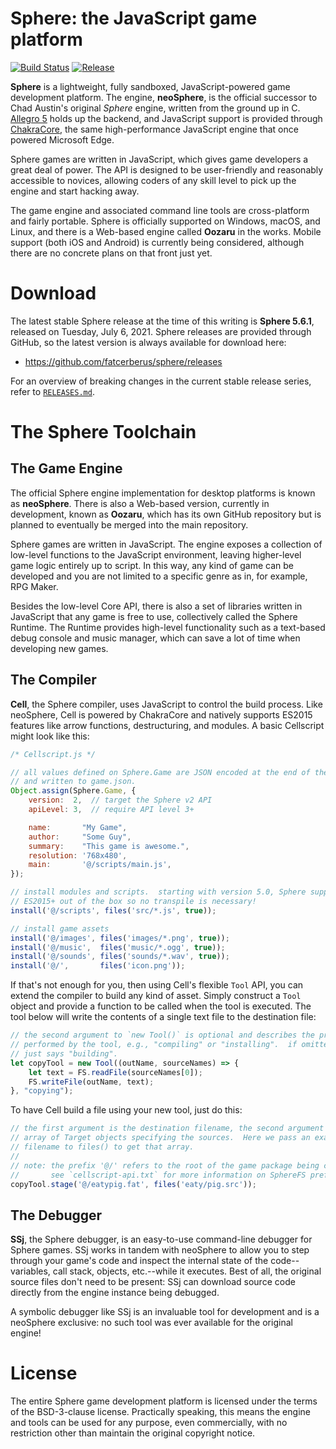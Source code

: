 Sphere: the JavaScript game platform
====================================

[![Build Status](https://www.travis-ci.com/fatcerberus/sphere.svg?branch=master)](https://www.travis-ci.com/fatcerberus/sphere)
[![Release](https://img.shields.io/github/release/fatcerberus/sphere.svg)](https://github.com/fatcerberus/sphere/releases/latest)

**Sphere** is a lightweight, fully sandboxed, JavaScript-powered game
development platform.  The engine, **neoSphere**, is the official successor to
Chad Austin's original *Sphere* engine, written from the ground up in C.
[Allegro 5](http://liballeg.org) holds up the backend, and JavaScript support
is provided through [ChakraCore](https://github.com/Microsoft/ChakraCore), the
same high-performance JavaScript engine that once powered Microsoft Edge.

Sphere games are written in JavaScript, which gives game developers a great
deal of power.  The API is designed to be user-friendly and reasonably
accessible to novices, allowing coders of any skill level to pick up the engine
and start hacking away.

The game engine and associated command line tools are cross-platform and fairly
portable.  Sphere is officially supported on Windows, macOS, and Linux, and
there is a Web-based engine called **Oozaru** in the works.  Mobile support
(both iOS and Android) is currently being considered, although there are no
concrete plans on that front just yet.


Download
========

The latest stable Sphere release at the time of this writing is
**Sphere 5.6.1**, released on Tuesday, July 6, 2021.  Sphere releases are
provided through GitHub, so the latest version is always available for download
here:

* <https://github.com/fatcerberus/sphere/releases>

For an overview of breaking changes in the current stable release series, refer
to [`RELEASES.md`](RELEASES.md).


The Sphere Toolchain
====================

The Game Engine
---------------

The official Sphere engine implementation for desktop platforms is known as
**neoSphere**.  There is also a Web-based version, currently in development,
known as **Oozaru**, which has its own GitHub repository but is planned to
eventually be merged into the main repository. 

Sphere games are written in JavaScript.  The engine exposes a collection of
low-level functions to the JavaScript environment, leaving higher-level game
logic entirely up to script.  In this way, any kind of game can be developed
and you are not limited to a specific genre as in, for example, RPG Maker.

Besides the low-level Core API, there is also a set of libraries written in
JavaScript that any game is free to use, collectively called the
Sphere Runtime.  The Runtime provides high-level functionality such as a
text-based debug console and music manager, which can save a lot of time when
developing new games.


The Compiler
------------

**Cell**, the Sphere compiler, uses JavaScript to control the build process.
Like neoSphere, Cell is powered by ChakraCore and natively supports ES2015
features like arrow functions, destructuring, and modules.  A basic Cellscript
might look like this:

```js
/* Cellscript.js */

// all values defined on Sphere.Game are JSON encoded at the end of the build
// and written to game.json.
Object.assign(Sphere.Game, {
    version:  2,  // target the Sphere v2 API
    apiLevel: 3,  // require API level 3+

    name:       "My Game",
    author:     "Some Guy",
    summary:    "This game is awesome.",
    resolution: '768x480',
    main:       '@/scripts/main.js',
});

// install modules and scripts.  starting with version 5.0, Sphere supports
// ES2015+ out of the box so no transpile is necessary!
install('@/scripts', files('src/*.js', true));

// install game assets
install('@/images', files('images/*.png', true));
install('@/music',  files('music/*.ogg', true));
install('@/sounds', files('sounds/*.wav', true));
install('@/',       files('icon.png'));
```

If that's not enough for you, then using Cell's flexible `Tool` API, you can
extend the compiler to build any kind of asset.  Simply construct a `Tool`
object and provide a function to be called when the tool is executed.  The tool
below will write the contents of a single text file to the destination file:

```js
// the second argument to `new Tool()` is optional and describes the process
// performed by the tool, e.g., "compiling" or "installing".  if omitted, Cell
// just says "building".
let copyTool = new Tool((outName, sourceNames) => {
    let text = FS.readFile(sourceNames[0]);
    FS.writeFile(outName, text);
}, "copying");
```

To have Cell build a file using your new tool, just do this:

```js
// the first argument is the destination filename, the second argument is an
// array of Target objects specifying the sources.  Here we pass an exact
// filename to files() to get that array.
//
// note: the prefix '@/' refers to the root of the game package being compiled.
//       see `cellscript-api.txt` for more information on SphereFS prefixes.
copyTool.stage('@/eatypig.fat', files('eaty/pig.src'));
```


The Debugger
------------

**SSj**, the Sphere debugger, is an easy-to-use command-line debugger for
Sphere games.  SSj works in tandem with neoSphere to allow you to step through
your game's code and inspect the internal state of the code--variables, call
stack, objects, etc.--while it executes.  Best of all, the original source
files don't need to be present: SSj can download source code directly from the
engine instance being debugged.

A symbolic debugger like SSj is an invaluable tool for development and is a
neoSphere exclusive: no such tool was ever available for the original engine!


License
=======

The entire Sphere game development platform is licensed under the terms of the
BSD-3-clause license.  Practically speaking, this means the engine and tools
can be used for any purpose, even commercially, with no restriction other than
maintain the original copyright notice.
